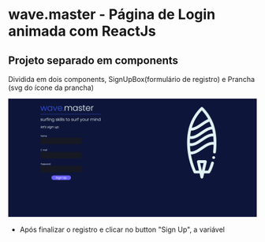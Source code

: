 # wave.master - Página de Login animada com ReactJs
## Projeto separado em components

Dividida em dois components, SignUpBox(formulário de registro) e Prancha (svg do ícone da prancha)

![](finalscreen.png)

- Após finalizar o registro e clicar no button "Sign Up", a variável

